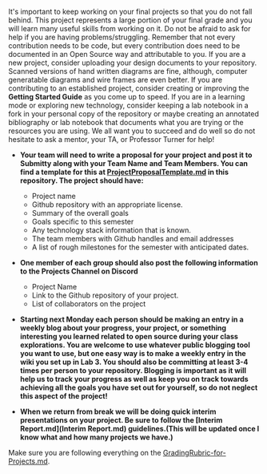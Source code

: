 It's important to keep working on your final projects so that you do not fall behind. This project represents a large portion of your final grade
and you will learn many useful skills from working on it. Do not be afraid to ask for help if you are having problems/struggling. Remember that not every contribution needs to be code, but every contribution does need to be documented in an Open Source way and attributable to you. If you are a new project, consider uploading your design documents to your repository.
Scanned versions of hand written diagrams are fine, although, computer generatable diagrams and wire frames are even better. If you are contributing to an established project, consider creating or improving the **Getting Started Guide** as you come up to speed. If you are in a learning mode or exploring new technology, consider keeping a lab notebook in a fork in your personal copy of the repository or maybe creating an annotated bibliography or lab notebook that documents what you are trying or the resources you are using.
We all want you to succeed and do well so do not hesitate to ask a mentor, your TA, or Professor Turner for help!

- **Your team will need to write a proposal for your project and post it to Submitty along with your Team Name and Team Members. You can find a template for this at [ProjectProposalTemplate.md](ProjectProposalTemplate.md) in this repository. The project should have:**

    - Project name
    - Github repository with an appropriate license.
    - Summary of the overall goals
    - Goals specific to this semester
    - Any technology stack information that is known.
    - The team members with Github handles and email addresses
    - A list of rough milestones for the semester with anticipated dates.
    
- **One member of each group should also post the following information to the Projects Channel on Discord**

  - Project Name
  - Link to the Github repository of your project.
  - List of collaborators on the project

- **Starting next Monday each person should be making an entry in a weekly blog about your progress, your project, or something interesting you learned related to open source during your class explorations. You are welcome to use whatever public blogging tool you want to use, but one easy way is to make a weekly entry in the wiki you set up in Lab 3. You should also be committing at least 3-4 times per person to your repository. Blogging
is important as it will help us to track your progress as well as keep you on track towards achieving all the goals you have set out for yourself, so do not
neglect this aspect of the project!**

- **When we return from break we will be doing quick interim presentations on your project. Be sure to follow the [Interim Report.md](Interim Report.md) guidelines.(This will be updated once I know what and how many projects we have.)**

Make sure you are following everything on the [GradingRubric-for-Projects.md](GradingRubric-for-Projects.md).

